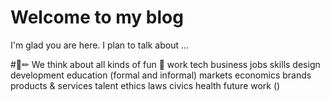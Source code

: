 # Welcome to my blog

I'm glad you are here. I plan to talk about ...

#📐✏
We think about all kinds of fun 💩
work
tech
business
jobs
skills
design
development
education (formal and informal)
markets
economics
brands
products & services
talent
ethics
laws
civics
health
future
work ()
